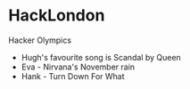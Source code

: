 # HackLondon
Hacker Olympics

* Hugh's favourite song is Scandal by Queen
* Eva - Nirvana's November rain
* Hank - Turn Down For What
